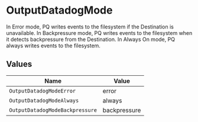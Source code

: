 # OutputDatadogMode

In Error mode, PQ writes events to the filesystem if the Destination is unavailable. In Backpressure mode, PQ writes events to the filesystem when it detects backpressure from the Destination. In Always On mode, PQ always writes events to the filesystem.


## Values

| Name                            | Value                           |
| ------------------------------- | ------------------------------- |
| `OutputDatadogModeError`        | error                           |
| `OutputDatadogModeAlways`       | always                          |
| `OutputDatadogModeBackpressure` | backpressure                    |